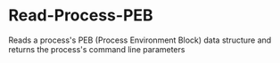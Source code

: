 # Read-Process-PEB
Reads a process's PEB (Process Environment Block) data structure and returns the process's command line parameters 
